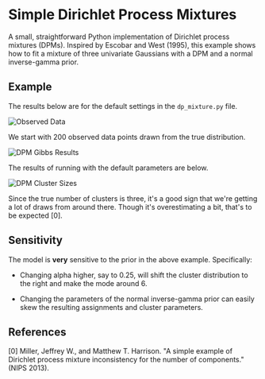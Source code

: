 Simple Dirichlet Process Mixtures
==========================================

A small, straightforward Python implementation of Dirichlet process mixtures (DPMs). Inspired by Escobar and West (1995), this example shows how to fit a mixture of three univariate Gaussians with a DPM and a normal inverse-gamma prior.

Example
-------

The results below are for the default settings in the `dp_mixture.py` file.

![Observed Data](https://github.com/tansey/simple_dpm/raw/master/points.png)

We start with 200 observed data points drawn from the true distribution.

![DPM Gibbs Results](https://github.com/tansey/simple_dpm/raw/master/results.png)

The results of running with the default parameters are below.

![DPM Cluster Sizes](https://github.com/tansey/simple_dpm/raw/master/cluster_counts.png)

Since the true number of clusters is three, it's a good sign that we're getting a lot of draws from around there. Though it's overestimating a bit, that's to be expected [0].

Sensitivity
-----------

The model is __very__ sensitive to the prior in the above example. Specifically:

 - Changing alpha higher, say to 0.25, will shift the cluster distribution to the right and make the mode around 6.

 - Changing the parameters of the normal inverse-gamma prior can easily skew the resulting assignments and cluster parameters.

References
----------

[0] Miller, Jeffrey W., and Matthew T. Harrison. "A simple example of Dirichlet process mixture inconsistency for the number of components." (NIPS 2013).